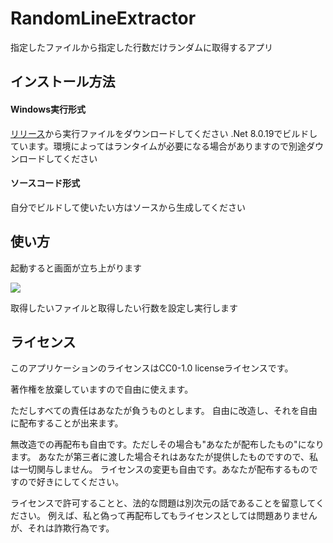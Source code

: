# RandomLineExtractor

指定したファイルから指定した行数だけランダムに取得するアプリ

## インストール方法

#### Windows実行形式
<a href="/releases" target="_blank">リリース</a>から実行ファイルをダウンロードしてください
.Net 8.0.19でビルドしています。環境によってはランタイムが必要になる場合がありますので別途ダウンロードしてください

#### ソースコード形式
自分でビルドして使いたい方はソースから生成してください

## 使い方
起動すると画面が立ち上がります

<img src="https://tkvier.github.io/resource/RandomLineExtractor/ss01.jpg">

取得したいファイルと取得したい行数を設定し実行します


## ライセンス

このアプリケーションのライセンスはCC0-1.0 licenseライセンスです。

著作権を放棄していますので自由に使えます。

ただしすべての責任はあなたが負うものとします。 自由に改造し、それを自由に配布することが出来ます。

無改造での再配布も自由です。ただしその場合も"あなたが配布したもの"になります。 あなたが第三者に渡した場合それはあなたが提供したものですので、私は一切関与しません。 ライセンスの変更も自由です。あなたが配布するものですので好きにしてください。

ライセンスで許可することと、法的な問題は別次元の話であることを留意してください。 例えば、私と偽って再配布してもライセンスとしては問題ありませんが、それは詐欺行為です。